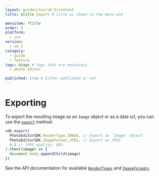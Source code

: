 ```yaml
---
layout: guides/ios/v6_5/content
title: &title Export # title as shown in the menu and 

menuitem: *title
order: 0
platform:
  - ios
version:
  - v6_5
category: 
  - guide
  - feature
tags: &tags # tags that are necessary
  - photo editor 

published: true # Either published or not 
---
```


# Exporting

To export the resulting image as an `Image` object or as a data url, you can use the [`export`](http://static.photoeditorsdk.com/docs/ios/PhotoEditorSDK.html#export)
method:

```js
sdk.export(
  PhotoEditorSDK.RenderType.IMAGE, // Export as `Image` object
  PhotoEditorSDK.ImageFormat.JPEG, // Export as JPEG
  0.8 // JPEG quality: 80%
).then((image) => {
  document.body.appendChild(image)
})
```

See the API documentation for available [`RenderTypes`](http://static.photoeditorsdk.com/docs/ios/PhotoEditorSDK.html#.RenderType)
and [`ImageFormats`](http://static.photoeditorsdk.com/docs/ios/PhotoEditorSDK.html#.ImageFormat)
